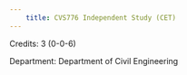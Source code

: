 ```yaml
---
    title: CVS776 Independent Study (CET)
---
```

Credits: 3 (0-0-6)

Department: Department of Civil Engineering

